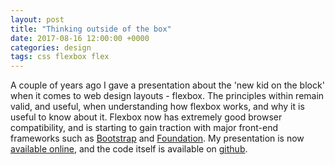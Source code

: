 ```yaml
---
layout: post
title: "Thinking outside of the box"
date: 2017-08-16 12:00:00 +0000
categories: design
tags: css flexbox flex
---
```

A couple of years ago I gave a presentation about the 'new kid on the block' when it comes to web design layouts - flexbox.
The principles within remain valid, and useful, when understanding how flexbox works, and why it is useful to know about it.
Flexbox now has extremely good browser compatibility, and is starting to gain traction with major front-end frameworks such as [Bootstrap](https://v4-alpha.getbootstrap.com/utilities/flexbox/) and [Foundation](http://foundation.zurb.com/sites/docs/flex-grid.html).
My presentation is now [available online](/flexbox), and the code itself is available on [github](https://github.com/amneale/flexbox).


